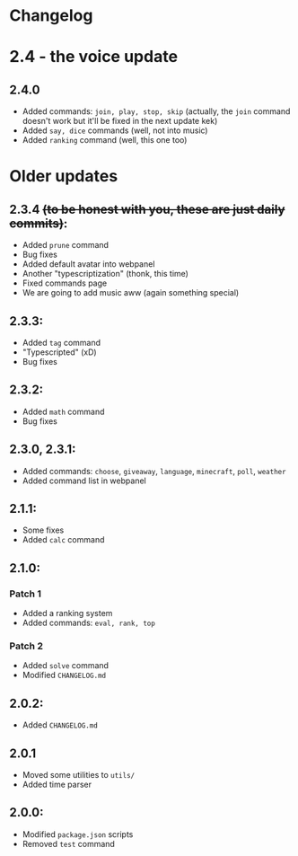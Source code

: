 # Changelog

# 2.4 - the voice update
## 2.4.0
- Added commands: `join, play, stop, skip` (actually, the `join` command doesn't work but it'll be fixed in the next update kek)
- Added `say, dice` commands (well, not into music)
- Added `ranking` command (well, this one too)

# Older updates
## 2.3.4 ~~(to be honest with you, these are just daily commits)~~:
- Added `prune` command
- Bug fixes
- Added default avatar into webpanel
- Another "typescriptization" (thonk, this time)
- Fixed commands page
- We are going to add music aww (again something special)

## 2.3.3:
- Added `tag` command
- "Typescripted" (xD)
- Bug fixes

## 2.3.2:
- Added `math` command
- Bug fixes

## 2.3.0, 2.3.1:
- Added commands: `choose`, `giveaway`, `language`, `minecraft`, `poll`, `weather`
- Added command list in webpanel

## 2.1.1:
- Some fixes
- Added `calc` command

## 2.1.0:
### Patch 1
- Added a ranking system
- Added commands: `eval, rank, top`
### Patch 2
- Added `solve` command
- Modified `CHANGELOG.md`

## 2.0.2:
- Added `CHANGELOG.md`

## 2.0.1
- Moved some utilities to `utils/`
- Added time parser

## 2.0.0:
- Modified `package.json` scripts
- Removed `test` command
